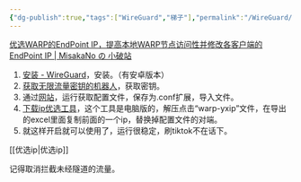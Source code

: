 ```yaml
---
{"dg-publish":true,"tags":["WireGuard","梯子"],"permalink":"/WireGuard/","dgPassFrontmatter":true,"noteIcon":""}
---
```


[优选WARP的EndPoint IP，提高本地WARP节点访问性并修改各客户端的EndPoint IP | MisakaNo の 小破站](https://blog.misaka.rest/2023/03/12/cf-warp-yxip/)

1. [安装 - WireGuard](https://www.wireguard.com/install/)，安装。（有安卓版本）
2. [获取无限流量密钥的机器人](https://t.me/generatewarpplusbot)，获取密钥。
3. 通过[网站](https://replit.com/@misaka-blog/wgcf-profile-generator?v=1)，运行获取配置文件，保存为.conf扩展，导入文件。
4. [下载ip优选工具](https://gitlab.com/Misaka-blog/warp-script/-/raw/main/files/warp-yxip/warp-yxip-win.7z?inline=false)，这个工具是电脑版的，解压点击“warp-yxip”文件，在导出的excel里面复制前面的一个ip，替换掉配置文件的对端。
5. 就这样开启就可以使用了，运行很稳定，刷tiktok不在话下。

[[优选ip\|优选ip]]

记得取消拦截未经隧道的流量。